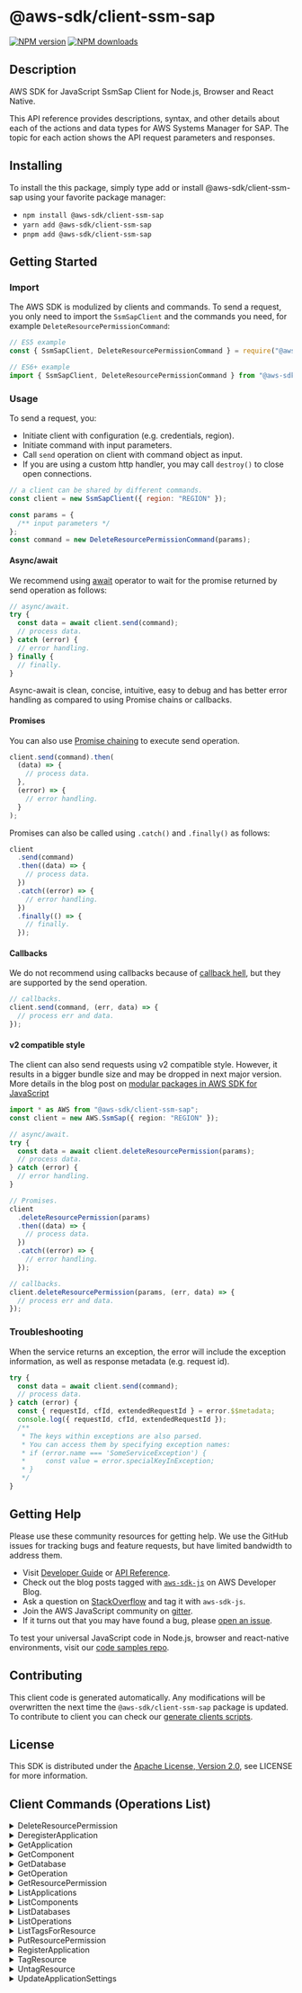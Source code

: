 <!-- generated file, do not edit directly -->

# @aws-sdk/client-ssm-sap

[![NPM version](https://img.shields.io/npm/v/@aws-sdk/client-ssm-sap/latest.svg)](https://www.npmjs.com/package/@aws-sdk/client-ssm-sap)
[![NPM downloads](https://img.shields.io/npm/dm/@aws-sdk/client-ssm-sap.svg)](https://www.npmjs.com/package/@aws-sdk/client-ssm-sap)

## Description

AWS SDK for JavaScript SsmSap Client for Node.js, Browser and React Native.

<p>This API reference provides descriptions, syntax, and other details about each of the
actions and data types for AWS Systems Manager for SAP. The topic for each action shows
the API request parameters and responses. </p>

## Installing

To install the this package, simply type add or install @aws-sdk/client-ssm-sap
using your favorite package manager:

- `npm install @aws-sdk/client-ssm-sap`
- `yarn add @aws-sdk/client-ssm-sap`
- `pnpm add @aws-sdk/client-ssm-sap`

## Getting Started

### Import

The AWS SDK is modulized by clients and commands.
To send a request, you only need to import the `SsmSapClient` and
the commands you need, for example `DeleteResourcePermissionCommand`:

```js
// ES5 example
const { SsmSapClient, DeleteResourcePermissionCommand } = require("@aws-sdk/client-ssm-sap");
```

```ts
// ES6+ example
import { SsmSapClient, DeleteResourcePermissionCommand } from "@aws-sdk/client-ssm-sap";
```

### Usage

To send a request, you:

- Initiate client with configuration (e.g. credentials, region).
- Initiate command with input parameters.
- Call `send` operation on client with command object as input.
- If you are using a custom http handler, you may call `destroy()` to close open connections.

```js
// a client can be shared by different commands.
const client = new SsmSapClient({ region: "REGION" });

const params = {
  /** input parameters */
};
const command = new DeleteResourcePermissionCommand(params);
```

#### Async/await

We recommend using [await](https://developer.mozilla.org/en-US/docs/Web/JavaScript/Reference/Operators/await)
operator to wait for the promise returned by send operation as follows:

```js
// async/await.
try {
  const data = await client.send(command);
  // process data.
} catch (error) {
  // error handling.
} finally {
  // finally.
}
```

Async-await is clean, concise, intuitive, easy to debug and has better error handling
as compared to using Promise chains or callbacks.

#### Promises

You can also use [Promise chaining](https://developer.mozilla.org/en-US/docs/Web/JavaScript/Guide/Using_promises#chaining)
to execute send operation.

```js
client.send(command).then(
  (data) => {
    // process data.
  },
  (error) => {
    // error handling.
  }
);
```

Promises can also be called using `.catch()` and `.finally()` as follows:

```js
client
  .send(command)
  .then((data) => {
    // process data.
  })
  .catch((error) => {
    // error handling.
  })
  .finally(() => {
    // finally.
  });
```

#### Callbacks

We do not recommend using callbacks because of [callback hell](http://callbackhell.com/),
but they are supported by the send operation.

```js
// callbacks.
client.send(command, (err, data) => {
  // process err and data.
});
```

#### v2 compatible style

The client can also send requests using v2 compatible style.
However, it results in a bigger bundle size and may be dropped in next major version. More details in the blog post
on [modular packages in AWS SDK for JavaScript](https://aws.amazon.com/blogs/developer/modular-packages-in-aws-sdk-for-javascript/)

```ts
import * as AWS from "@aws-sdk/client-ssm-sap";
const client = new AWS.SsmSap({ region: "REGION" });

// async/await.
try {
  const data = await client.deleteResourcePermission(params);
  // process data.
} catch (error) {
  // error handling.
}

// Promises.
client
  .deleteResourcePermission(params)
  .then((data) => {
    // process data.
  })
  .catch((error) => {
    // error handling.
  });

// callbacks.
client.deleteResourcePermission(params, (err, data) => {
  // process err and data.
});
```

### Troubleshooting

When the service returns an exception, the error will include the exception information,
as well as response metadata (e.g. request id).

```js
try {
  const data = await client.send(command);
  // process data.
} catch (error) {
  const { requestId, cfId, extendedRequestId } = error.$$metadata;
  console.log({ requestId, cfId, extendedRequestId });
  /**
   * The keys within exceptions are also parsed.
   * You can access them by specifying exception names:
   * if (error.name === 'SomeServiceException') {
   *     const value = error.specialKeyInException;
   * }
   */
}
```

## Getting Help

Please use these community resources for getting help.
We use the GitHub issues for tracking bugs and feature requests, but have limited bandwidth to address them.

- Visit [Developer Guide](https://docs.aws.amazon.com/sdk-for-javascript/v3/developer-guide/welcome.html)
  or [API Reference](https://docs.aws.amazon.com/AWSJavaScriptSDK/v3/latest/index.html).
- Check out the blog posts tagged with [`aws-sdk-js`](https://aws.amazon.com/blogs/developer/tag/aws-sdk-js/)
  on AWS Developer Blog.
- Ask a question on [StackOverflow](https://stackoverflow.com/questions/tagged/aws-sdk-js) and tag it with `aws-sdk-js`.
- Join the AWS JavaScript community on [gitter](https://gitter.im/aws/aws-sdk-js-v3).
- If it turns out that you may have found a bug, please [open an issue](https://github.com/aws/aws-sdk-js-v3/issues/new/choose).

To test your universal JavaScript code in Node.js, browser and react-native environments,
visit our [code samples repo](https://github.com/aws-samples/aws-sdk-js-tests).

## Contributing

This client code is generated automatically. Any modifications will be overwritten the next time the `@aws-sdk/client-ssm-sap` package is updated.
To contribute to client you can check our [generate clients scripts](https://github.com/aws/aws-sdk-js-v3/tree/main/scripts/generate-clients).

## License

This SDK is distributed under the
[Apache License, Version 2.0](http://www.apache.org/licenses/LICENSE-2.0),
see LICENSE for more information.

## Client Commands (Operations List)

<details>
<summary>
DeleteResourcePermission
</summary>

[Command API Reference](https://docs.aws.amazon.com/AWSJavaScriptSDK/v3/latest/clients/client-ssm-sap/classes/deleteresourcepermissioncommand.html) / [Input](https://docs.aws.amazon.com/AWSJavaScriptSDK/v3/latest/clients/client-ssm-sap/interfaces/deleteresourcepermissioncommandinput.html) / [Output](https://docs.aws.amazon.com/AWSJavaScriptSDK/v3/latest/clients/client-ssm-sap/interfaces/deleteresourcepermissioncommandoutput.html)

</details>
<details>
<summary>
DeregisterApplication
</summary>

[Command API Reference](https://docs.aws.amazon.com/AWSJavaScriptSDK/v3/latest/clients/client-ssm-sap/classes/deregisterapplicationcommand.html) / [Input](https://docs.aws.amazon.com/AWSJavaScriptSDK/v3/latest/clients/client-ssm-sap/interfaces/deregisterapplicationcommandinput.html) / [Output](https://docs.aws.amazon.com/AWSJavaScriptSDK/v3/latest/clients/client-ssm-sap/interfaces/deregisterapplicationcommandoutput.html)

</details>
<details>
<summary>
GetApplication
</summary>

[Command API Reference](https://docs.aws.amazon.com/AWSJavaScriptSDK/v3/latest/clients/client-ssm-sap/classes/getapplicationcommand.html) / [Input](https://docs.aws.amazon.com/AWSJavaScriptSDK/v3/latest/clients/client-ssm-sap/interfaces/getapplicationcommandinput.html) / [Output](https://docs.aws.amazon.com/AWSJavaScriptSDK/v3/latest/clients/client-ssm-sap/interfaces/getapplicationcommandoutput.html)

</details>
<details>
<summary>
GetComponent
</summary>

[Command API Reference](https://docs.aws.amazon.com/AWSJavaScriptSDK/v3/latest/clients/client-ssm-sap/classes/getcomponentcommand.html) / [Input](https://docs.aws.amazon.com/AWSJavaScriptSDK/v3/latest/clients/client-ssm-sap/interfaces/getcomponentcommandinput.html) / [Output](https://docs.aws.amazon.com/AWSJavaScriptSDK/v3/latest/clients/client-ssm-sap/interfaces/getcomponentcommandoutput.html)

</details>
<details>
<summary>
GetDatabase
</summary>

[Command API Reference](https://docs.aws.amazon.com/AWSJavaScriptSDK/v3/latest/clients/client-ssm-sap/classes/getdatabasecommand.html) / [Input](https://docs.aws.amazon.com/AWSJavaScriptSDK/v3/latest/clients/client-ssm-sap/interfaces/getdatabasecommandinput.html) / [Output](https://docs.aws.amazon.com/AWSJavaScriptSDK/v3/latest/clients/client-ssm-sap/interfaces/getdatabasecommandoutput.html)

</details>
<details>
<summary>
GetOperation
</summary>

[Command API Reference](https://docs.aws.amazon.com/AWSJavaScriptSDK/v3/latest/clients/client-ssm-sap/classes/getoperationcommand.html) / [Input](https://docs.aws.amazon.com/AWSJavaScriptSDK/v3/latest/clients/client-ssm-sap/interfaces/getoperationcommandinput.html) / [Output](https://docs.aws.amazon.com/AWSJavaScriptSDK/v3/latest/clients/client-ssm-sap/interfaces/getoperationcommandoutput.html)

</details>
<details>
<summary>
GetResourcePermission
</summary>

[Command API Reference](https://docs.aws.amazon.com/AWSJavaScriptSDK/v3/latest/clients/client-ssm-sap/classes/getresourcepermissioncommand.html) / [Input](https://docs.aws.amazon.com/AWSJavaScriptSDK/v3/latest/clients/client-ssm-sap/interfaces/getresourcepermissioncommandinput.html) / [Output](https://docs.aws.amazon.com/AWSJavaScriptSDK/v3/latest/clients/client-ssm-sap/interfaces/getresourcepermissioncommandoutput.html)

</details>
<details>
<summary>
ListApplications
</summary>

[Command API Reference](https://docs.aws.amazon.com/AWSJavaScriptSDK/v3/latest/clients/client-ssm-sap/classes/listapplicationscommand.html) / [Input](https://docs.aws.amazon.com/AWSJavaScriptSDK/v3/latest/clients/client-ssm-sap/interfaces/listapplicationscommandinput.html) / [Output](https://docs.aws.amazon.com/AWSJavaScriptSDK/v3/latest/clients/client-ssm-sap/interfaces/listapplicationscommandoutput.html)

</details>
<details>
<summary>
ListComponents
</summary>

[Command API Reference](https://docs.aws.amazon.com/AWSJavaScriptSDK/v3/latest/clients/client-ssm-sap/classes/listcomponentscommand.html) / [Input](https://docs.aws.amazon.com/AWSJavaScriptSDK/v3/latest/clients/client-ssm-sap/interfaces/listcomponentscommandinput.html) / [Output](https://docs.aws.amazon.com/AWSJavaScriptSDK/v3/latest/clients/client-ssm-sap/interfaces/listcomponentscommandoutput.html)

</details>
<details>
<summary>
ListDatabases
</summary>

[Command API Reference](https://docs.aws.amazon.com/AWSJavaScriptSDK/v3/latest/clients/client-ssm-sap/classes/listdatabasescommand.html) / [Input](https://docs.aws.amazon.com/AWSJavaScriptSDK/v3/latest/clients/client-ssm-sap/interfaces/listdatabasescommandinput.html) / [Output](https://docs.aws.amazon.com/AWSJavaScriptSDK/v3/latest/clients/client-ssm-sap/interfaces/listdatabasescommandoutput.html)

</details>
<details>
<summary>
ListOperations
</summary>

[Command API Reference](https://docs.aws.amazon.com/AWSJavaScriptSDK/v3/latest/clients/client-ssm-sap/classes/listoperationscommand.html) / [Input](https://docs.aws.amazon.com/AWSJavaScriptSDK/v3/latest/clients/client-ssm-sap/interfaces/listoperationscommandinput.html) / [Output](https://docs.aws.amazon.com/AWSJavaScriptSDK/v3/latest/clients/client-ssm-sap/interfaces/listoperationscommandoutput.html)

</details>
<details>
<summary>
ListTagsForResource
</summary>

[Command API Reference](https://docs.aws.amazon.com/AWSJavaScriptSDK/v3/latest/clients/client-ssm-sap/classes/listtagsforresourcecommand.html) / [Input](https://docs.aws.amazon.com/AWSJavaScriptSDK/v3/latest/clients/client-ssm-sap/interfaces/listtagsforresourcecommandinput.html) / [Output](https://docs.aws.amazon.com/AWSJavaScriptSDK/v3/latest/clients/client-ssm-sap/interfaces/listtagsforresourcecommandoutput.html)

</details>
<details>
<summary>
PutResourcePermission
</summary>

[Command API Reference](https://docs.aws.amazon.com/AWSJavaScriptSDK/v3/latest/clients/client-ssm-sap/classes/putresourcepermissioncommand.html) / [Input](https://docs.aws.amazon.com/AWSJavaScriptSDK/v3/latest/clients/client-ssm-sap/interfaces/putresourcepermissioncommandinput.html) / [Output](https://docs.aws.amazon.com/AWSJavaScriptSDK/v3/latest/clients/client-ssm-sap/interfaces/putresourcepermissioncommandoutput.html)

</details>
<details>
<summary>
RegisterApplication
</summary>

[Command API Reference](https://docs.aws.amazon.com/AWSJavaScriptSDK/v3/latest/clients/client-ssm-sap/classes/registerapplicationcommand.html) / [Input](https://docs.aws.amazon.com/AWSJavaScriptSDK/v3/latest/clients/client-ssm-sap/interfaces/registerapplicationcommandinput.html) / [Output](https://docs.aws.amazon.com/AWSJavaScriptSDK/v3/latest/clients/client-ssm-sap/interfaces/registerapplicationcommandoutput.html)

</details>
<details>
<summary>
TagResource
</summary>

[Command API Reference](https://docs.aws.amazon.com/AWSJavaScriptSDK/v3/latest/clients/client-ssm-sap/classes/tagresourcecommand.html) / [Input](https://docs.aws.amazon.com/AWSJavaScriptSDK/v3/latest/clients/client-ssm-sap/interfaces/tagresourcecommandinput.html) / [Output](https://docs.aws.amazon.com/AWSJavaScriptSDK/v3/latest/clients/client-ssm-sap/interfaces/tagresourcecommandoutput.html)

</details>
<details>
<summary>
UntagResource
</summary>

[Command API Reference](https://docs.aws.amazon.com/AWSJavaScriptSDK/v3/latest/clients/client-ssm-sap/classes/untagresourcecommand.html) / [Input](https://docs.aws.amazon.com/AWSJavaScriptSDK/v3/latest/clients/client-ssm-sap/interfaces/untagresourcecommandinput.html) / [Output](https://docs.aws.amazon.com/AWSJavaScriptSDK/v3/latest/clients/client-ssm-sap/interfaces/untagresourcecommandoutput.html)

</details>
<details>
<summary>
UpdateApplicationSettings
</summary>

[Command API Reference](https://docs.aws.amazon.com/AWSJavaScriptSDK/v3/latest/clients/client-ssm-sap/classes/updateapplicationsettingscommand.html) / [Input](https://docs.aws.amazon.com/AWSJavaScriptSDK/v3/latest/clients/client-ssm-sap/interfaces/updateapplicationsettingscommandinput.html) / [Output](https://docs.aws.amazon.com/AWSJavaScriptSDK/v3/latest/clients/client-ssm-sap/interfaces/updateapplicationsettingscommandoutput.html)

</details>
